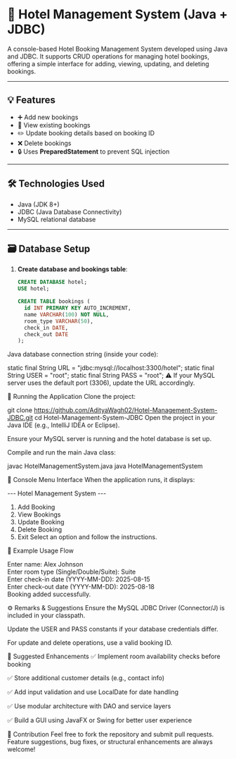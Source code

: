 # 🏨 Hotel Management System (Java + JDBC)

A console-based Hotel Booking Management System developed using Java and JDBC. It supports CRUD operations for managing hotel bookings, offering a simple interface for adding, viewing, updating, and deleting bookings.

---

## 💡 Features

- ➕ Add new bookings  
- 📄 View existing bookings  
- ✏️ Update booking details based on booking ID  
- ❌ Delete bookings  
- 🔒 Uses **PreparedStatement** to prevent SQL injection  

---

## 🛠️ Technologies Used

- Java (JDK 8+)
- JDBC (Java Database Connectivity)
- MySQL relational database

---

## 🗃️ Database Setup

1. **Create database and bookings table**:
   ```sql
   CREATE DATABASE hotel;
   USE hotel;

   CREATE TABLE bookings (
     id INT PRIMARY KEY AUTO_INCREMENT,
     name VARCHAR(100) NOT NULL,
     room_type VARCHAR(50),
     check_in DATE,
     check_out DATE
   );
Java database connection string (inside your code):


static final String URL = "jdbc:mysql://localhost:3300/hotel";
static final String USER = "root";
static final String PASS = "root";
⚠️ If your MySQL server uses the default port (3306), update the URL accordingly.

🚀 Running the Application
 Clone the project:
 
 git clone https://github.com/AdityaWagh02/Hotel-Management-System-JDBC.git
 cd Hotel-Management-System-JDBC
 Open the project in your Java IDE (e.g., IntelliJ IDEA or Eclipse).
 
 Ensure your MySQL server is running and the hotel database is set up.
 
 Compile and run the main Java class:
 
 javac HotelManagementSystem.java
 java HotelManagementSystem

📝 Console Menu Interface
 When the application runs, it displays:
 
 --- Hotel Management System ---
 1. Add Booking
 2. View Bookings
 3. Update Booking
 4. Delete Booking
 5. Exit
 Select an option and follow the instructions.

🧩 Example Usage Flow

Enter name: Alex Johnson  
Enter room type (Single/Double/Suite): Suite  
Enter check-in date (YYYY-MM-DD): 2025-08-15  
Enter check-out date (YYYY-MM-DD): 2025-08-18  
Booking added successfully.

⚙️ Remarks & Suggestions
 Ensure the MySQL JDBC Driver (Connector/J) is included in your classpath.
 
 Update the USER and PASS constants if your database credentials differ.
 
 For update and delete operations, use a valid booking ID.

📌 Suggested Enhancements
 ✅ Implement room availability checks before booking
 
 ✅ Store additional customer details (e.g., contact info)
 
 ✅ Add input validation and use LocalDate for date handling
 
 ✅ Use modular architecture with DAO and service layers
 
 ✅ Build a GUI using JavaFX or Swing for better user experience

🙌 Contribution
 Feel free to fork the repository and submit pull requests.
 Feature suggestions, bug fixes, or structural enhancements are always welcome!
